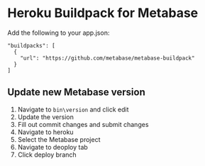 # Heroku Buildpack for Metabase

Add the following to your app.json:

```
"buildpacks": [
  {
    "url": "https://github.com/metabase/metabase-buildpack"
  }
]
```

## Update new Metabase version
1. Navigate to `bin\version` and click edit 
2. Update the version 
3. Fill out commit changes and submit changes
4. Navigate to heroku
5. Select the Metabase project
6. Navigate to deoploy tab
7. Click deploy branch
